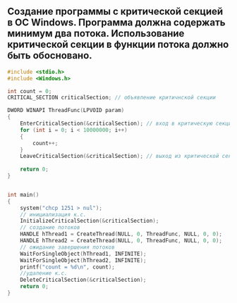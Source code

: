 ## Создание программы с критической секцией в ОС Windows. Программа должна содержать минимум два потока. Использование критической секции в функции потока должно быть обосновано.

```C
#include <stdio.h>
#include <Windows.h>

int count = 0;
CRITICAL_SECTION criticalSection; // объявление критичнской секции

DWORD WINAPI ThreadFunc(LPVOID param)
{
	EnterCriticalSection(&criticalSection); // вход в критическую секцию
	for (int i = 0; i < 10000000; i++)
	{
		count++;
	}
	LeaveCriticalSection(&criticalSection); // выход из критической секции
	
	return 0;
}


int main()
{
	system("chcp 1251 > nul");
	// инициализация к.с.
	InitializeCriticalSection(&criticalSection);
	// создание потоков
	HANDLE hThread1 = CreateThread(NULL, 0, ThreadFunc, NULL, 0, 0);
	HANDLE hThread2 = CreateThread(NULL, 0, ThreadFunc, NULL, 0, 0);
	// ожидание завершения потоков
	WaitForSingleObject(hThread1, INFINITE);
	WaitForSingleObject(hThread2, INFINITE);
	printf("count = %d\n", count);
	//удаление к.с.
	DeleteCriticalSection(&criticalSection);
	return 0;
}
```